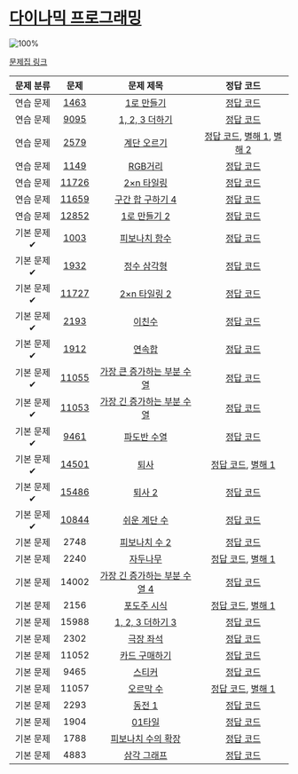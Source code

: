 # [다이나믹 프로그래밍](../0x10/README.md)

![100%](https://progress-bar.xyz/31/?scale=31&title=progress&width=500&color=babaca&suffix=/31)

[문제집 링크](https://www.acmicpc.net/workbook/view/7319)

| 문제 분류 | 문제 | 문제 제목 | 정답 코드 |
| :--: | :--: | :--: | :--: |
| 연습 문제 | [1463](../0x10-dynamic-programming/1_1463/README.md) | [1로 만들기](https://www.acmicpc.net/problem/1463) | [정답 코드](../0x10-dynamic-programming/solutions/1463.cpp) |
| 연습 문제 | [9095](../0x10-dynamic-programming/2_9095/README.md) | [1, 2, 3 더하기](https://www.acmicpc.net/problem/9095) | [정답 코드](../0x10-dynamic-programming/solutions/9095.cpp) |
| 연습 문제 | [2579](../0x10-dynamic-programming/3_2579/README.md) | [계단 오르기](https://www.acmicpc.net/problem/2579) | [정답 코드](../0x10-dynamic-programming/solutions/2579.cpp), [별해 1](../0x10-dynamic-programming/solutions/2579_1.cpp), [별해 2](../0x10-dynamic-programming/solutions/2579_2.cpp) |
| 연습 문제 | [1149](../0x10-dynamic-programming/4_1149/README.md) | [RGB거리](https://www.acmicpc.net/problem/1149) | [정답 코드](../0x10-dynamic-programming/solutions/1149.cpp) |
| 연습 문제 | [11726](../0x10-dynamic-programming/5_11726/README.md) | [2×n 타일링](https://www.acmicpc.net/problem/11726) | [정답 코드](../0x10-dynamic-programming/solutions/11726.cpp) |
| 연습 문제 | [11659](../0x10-dynamic-programming/6_11659/README.md) | [구간 합 구하기 4](https://www.acmicpc.net/problem/11659) | [정답 코드](../0x10-dynamic-programming/solutions/11659.cpp) |
| 연습 문제 | [12852](../0x10-dynamic-programming/7_12852/README.md) | [1로 만들기 2](https://www.acmicpc.net/problem/12852) | [정답 코드](../0x10-dynamic-programming/solutions/12852.cpp) |
| 기본 문제✔ | [1003](../0x10-dynamic-programming/8_1003/README.md) | [피보나치 함수](https://www.acmicpc.net/problem/1003) | [정답 코드](../0x10-dynamic-programming/solutions/1003.cpp) |
| 기본 문제✔ | [1932](../0x10-dynamic-programming/9_1932/README.md) | [정수 삼각형](https://www.acmicpc.net/problem/1932) | [정답 코드](../0x10-dynamic-programming/solutions/1932.cpp) |
| 기본 문제✔ | [11727](../0x10-dynamic-programming/10_11727/README.md) | [2×n 타일링 2](https://www.acmicpc.net/problem/11727) | [정답 코드](../0x10-dynamic-programming/solutions/11727.cpp) |
| 기본 문제✔ | [2193](../0x10-dynamic-programming/11_2193/README.md) | [이친수](https://www.acmicpc.net/problem/2193) | [정답 코드](../0x10-dynamic-programming/solutions/2193.cpp) |
| 기본 문제✔ | [1912](../0x10-dynamic-programming/12_1912/README.md) | [연속합](https://www.acmicpc.net/problem/1912) | [정답 코드](../0x10-dynamic-programming/solutions/1912.cpp) |
| 기본 문제✔ | [11055](../0x10-dynamic-programming/13_11055/README.md) | [가장 큰 증가하는 부분 수열](https://www.acmicpc.net/problem/11055) | [정답 코드](../0x10-dynamic-programming/solutions/11055.cpp) |
| 기본 문제✔ | [11053](../0x10-dynamic-programming/14_11053/README.md) | [가장 긴 증가하는 부분 수열](https://www.acmicpc.net/problem/11053) | [정답 코드](../0x10-dynamic-programming/solutions/11053.cpp) |
| 기본 문제✔ | [9461](../0x10-dynamic-programming/15_9461/README.md) | [파도반 수열](https://www.acmicpc.net/problem/9461) | [정답 코드](../0x10-dynamic-programming/solutions/9461.cpp) |
| 기본 문제✔ | [14501](../0x10-dynamic-programming/16_14501/README.md) | [퇴사](https://www.acmicpc.net/problem/14501) | [정답 코드](../0x10-dynamic-programming/solutions/14501.cpp), [별해 1](../0x10-dynamic-programming/solutions/14501_1.cpp) |
| 기본 문제✔ | [15486](../0x10-dynamic-programming/17_15486/README.md) | [퇴사 2](https://www.acmicpc.net/problem/15486) | [정답 코드](../0x10-dynamic-programming/solutions/15486.cpp) |
| 기본 문제✔ | [10844](../0x10-dynamic-programming/18_10844/README.md) | [쉬운 계단 수](https://www.acmicpc.net/problem/10844) | [정답 코드](../0x10-dynamic-programming/solutions/10844.cpp) |
| 기본 문제 | 2748 | [피보나치 수 2](https://www.acmicpc.net/problem/2748) | [정답 코드](../0x10-dynamic-programming/solutions/2748.cpp) |
| 기본 문제 | 2240 | [자두나무](https://www.acmicpc.net/problem/2240) | [정답 코드](../0x10-dynamic-programming/solutions/2240.cpp), [별해 1](../0x10-dynamic-programming/solutions/2240_1.cpp) |
| 기본 문제 | 14002 | [가장 긴 증가하는 부분 수열 4](https://www.acmicpc.net/problem/14002) | [정답 코드](../0x10-dynamic-programming/solutions/14002.cpp) |
| 기본 문제 | 2156 | [포도주 시식](https://www.acmicpc.net/problem/2156) | [정답 코드](../0x10-dynamic-programming/solutions/2156.cpp), [별해 1](../0x10-dynamic-programming/solutions/2156_1.cpp) |
| 기본 문제 | 15988 | [1, 2, 3 더하기 3](https://www.acmicpc.net/problem/15988) | [정답 코드](../0x10-dynamic-programming/solutions/15988.cpp) |
| 기본 문제 | 2302 | [극장 좌석](https://www.acmicpc.net/problem/2302) | [정답 코드](../0x10-dynamic-programming/solutions/2302.cpp) |
| 기본 문제 | 11052 | [카드 구매하기](https://www.acmicpc.net/problem/11052) | [정답 코드](../0x10-dynamic-programming/solutions/11052.cpp) |
| 기본 문제 | 9465 | [스티커](https://www.acmicpc.net/problem/9465) | [정답 코드](../0x10-dynamic-programming/solutions/9465.cpp) |
| 기본 문제 | 11057 | [오르막 수](https://www.acmicpc.net/problem/11057) | [정답 코드](../0x10-dynamic-programming/solutions/11057.cpp), [별해 1](../0x10-dynamic-programming/solutions/11057_1.cpp) |
| 기본 문제 | 2293 | [동전 1](https://www.acmicpc.net/problem/2293) | [정답 코드](../0x10-dynamic-programming/solutions/2293.cpp) |
| 기본 문제 | 1904 | [01타일](https://www.acmicpc.net/problem/1904) | [정답 코드](../0x10-dynamic-programming/solutions/1904.cpp) |
| 기본 문제 | 1788 | [피보나치 수의 확장](https://www.acmicpc.net/problem/1788) | [정답 코드](../0x10-dynamic-programming/solutions/1788.cpp) |
| 기본 문제 | 4883 | [삼각 그래프](https://www.acmicpc.net/problem/4883) | [정답 코드](../0x10-dynamic-programming/solutions/4883.cpp) |
